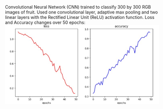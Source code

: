 Convolutional Neural Network (CNN) trained to classify 300 by 300 RGB images of fruit. Used one convolutional layer, adaptive max pooling and two linear layers with the Rectified Linear Unit (ReLU) activation function.
Loss and Accuracy changes over 50 epochs:
![](https://github.com/nickwinsley/CNNFruitClassifier/blob/main/CNNResults.jpg)
